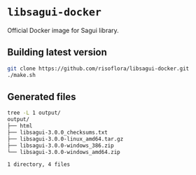 # `libsagui-docker`

Official Docker image for Sagui library.

## Building latest version

```bash
git clone https://github.com/risoflora/libsagui-docker.git
./make.sh
```

## Generated files

```bash
tree -L 1 output/
output/
├── html
├── libsagui-3.0.0_checksums.txt
├── libsagui-3.0.0-linux_amd64.tar.gz
├── libsagui-3.0.0-windows_386.zip
└── libsagui-3.0.0-windows_amd64.zip

1 directory, 4 files
```
